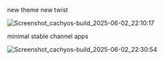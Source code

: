 new theme new twist 
 
 ![Screenshot_cachyos-build_2025-06-02_22:10:17](https://github.com/user-attachments/assets/edd8ee9f-9c34-4de5-89e2-c74bfca96b6e)

minimal stable channel apps

 ![Screenshot_cachyos-build_2025-06-02_22:30:54](https://github.com/user-attachments/assets/63c504cb-15f9-4675-985a-f32543c3f0e8)

